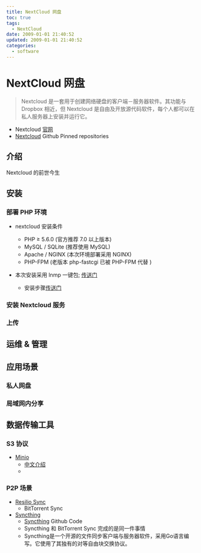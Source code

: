 ```yaml
---
title: NextCloud 网盘
toc: true
tags:
  - NextCloud
date: 2009-01-01 21:40:52
updated: 2009-01-01 21:40:52
categories:
  - software
---
```

# NextCloud 网盘

> Nextcloud 是一套用于创建网络硬盘的客户端－服务器软件。其功能与 Dropbox 相近，但 Nextcloud 是自由及开放源代码软件，每个人都可以在私人服务器上安装并运行它。

- Nextcloud [官网](https://nextcloud.com/)
- [Nextcloud](https://github.com/nextcloud) Github Pinned repositories

## 介绍

Nextcloud 的前世今生

## 安装

### 部署 PHP 环境

- nextcloud 安装条件
  - PHP ≥ 5.6.0 (官方推荐 7.0 以上版本)
  - MySQL / SQLite (推荐使用 MySQL)
  - Apache / NGINX (本次环境部署采用 NGINX)
  - PHP-FPM (老版本 php-fastcgi 已被 PHP-FPM 代替 )

- 本次安装采用 lnmp 一键包; [传送门](https://lnmp.org/install.html)
  - 安装步骤[传送门](https://lnmp.org/install.html)

### 安装 Nextcloud 服务

### 上传

## 运维 & 管理

## 应用场景

### 私人网盘

### 局域网内分享

## 数据传输工具

### S3 协议

- [Minio](https://www.minio.io/)
  - [中文介绍](https://github.com/minio/minio/blob/master/README_zh_CN.md)
  - [](http://blog.just4fun.site/install-Minio-Cloud-Storage.html)

### P2P 场景

- [Resilio Sync](https://www.resilio.com/)
  - BitTorrent Sync
- [Syncthing](https://syncthing.net/)
  - [Syncthing](https://github.com/syncthing/syncthing) Github Code
  - Syncthing 和 BitTorrent Sync 完成的是同一件事情
  - Syncthing是一个开源的文件同步客户端与服务器软件，采用Go语言编写。它使用了其独有的对等自由块交换协议。